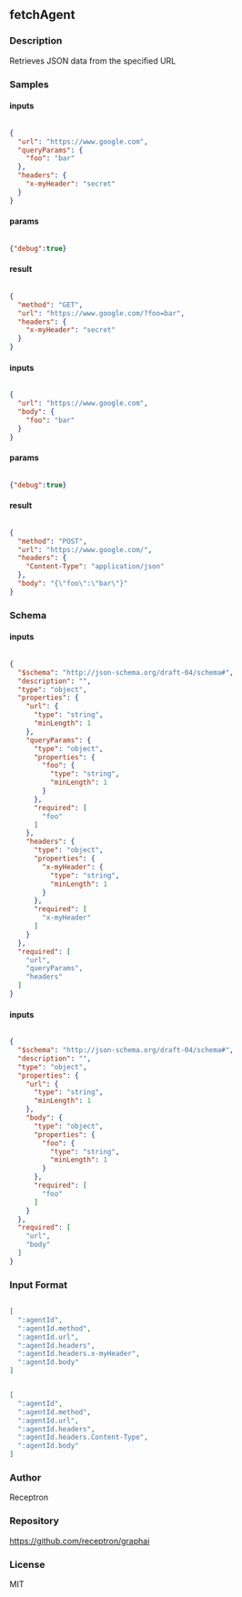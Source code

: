 ## fetchAgent

### Description

Retrieves JSON data from the specified URL

### Samples

#### inputs

```json

{
  "url": "https://www.google.com",
  "queryParams": {
    "foo": "bar"
  },
  "headers": {
    "x-myHeader": "secret"
  }
}

````

#### params

```json

{"debug":true}

````

#### result

```json

{
  "method": "GET",
  "url": "https://www.google.com/?foo=bar",
  "headers": {
    "x-myHeader": "secret"
  }
}

````
#### inputs

```json

{
  "url": "https://www.google.com",
  "body": {
    "foo": "bar"
  }
}

````

#### params

```json

{"debug":true}

````

#### result

```json

{
  "method": "POST",
  "url": "https://www.google.com/",
  "headers": {
    "Content-Type": "application/json"
  },
  "body": "{\"foo\":\"bar\"}"
}

````

### Schema

#### inputs

```json

{
  "$schema": "http://json-schema.org/draft-04/schema#",
  "description": "",
  "type": "object",
  "properties": {
    "url": {
      "type": "string",
      "minLength": 1
    },
    "queryParams": {
      "type": "object",
      "properties": {
        "foo": {
          "type": "string",
          "minLength": 1
        }
      },
      "required": [
        "foo"
      ]
    },
    "headers": {
      "type": "object",
      "properties": {
        "x-myHeader": {
          "type": "string",
          "minLength": 1
        }
      },
      "required": [
        "x-myHeader"
      ]
    }
  },
  "required": [
    "url",
    "queryParams",
    "headers"
  ]
}

````
#### inputs

```json

{
  "$schema": "http://json-schema.org/draft-04/schema#",
  "description": "",
  "type": "object",
  "properties": {
    "url": {
      "type": "string",
      "minLength": 1
    },
    "body": {
      "type": "object",
      "properties": {
        "foo": {
          "type": "string",
          "minLength": 1
        }
      },
      "required": [
        "foo"
      ]
    }
  },
  "required": [
    "url",
    "body"
  ]
}

````

### Input Format

```json

[
  ":agentId",
  ":agentId.method",
  ":agentId.url",
  ":agentId.headers",
  ":agentId.headers.x-myHeader",
  ":agentId.body"
]

````
```json

[
  ":agentId",
  ":agentId.method",
  ":agentId.url",
  ":agentId.headers",
  ":agentId.headers.Content-Type",
  ":agentId.body"
]

````

### Author

Receptron

### Repository

https://github.com/receptron/graphai


### License

MIT

